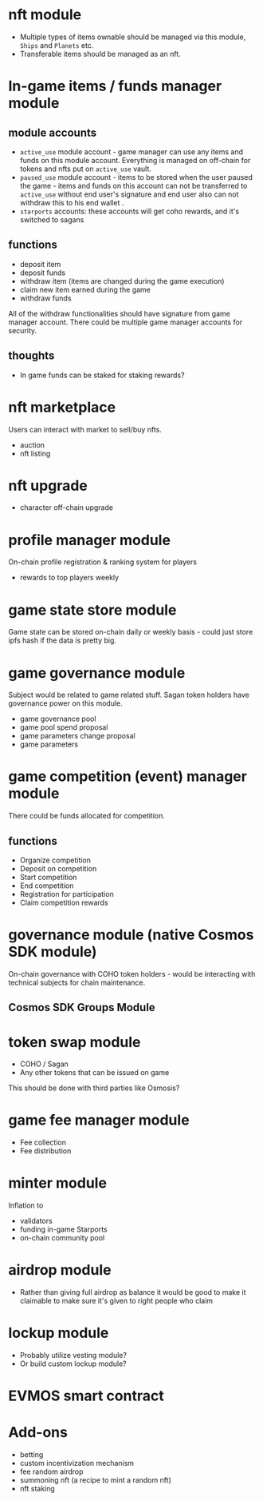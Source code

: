 # nft module

- Multiple types of items ownable should be managed via this module, `Ships` and `Planets` etc.
- Transferable items should be managed as an nft.

# In-game items / funds manager module

## module accounts

- `active_use` module account - game manager can use any items and funds on this module account. Everything is managed on off-chain for tokens and nfts put on `active_use` vault.
- `paused_use` module account - items to be stored when the user paused the game - items and funds on this account can not be transferred to `active_use` without end user's signature and end user also can not withdraw this to his end wallet .
- `starports` accounts: these accounts will get coho rewards, and it's switched to sagans

## functions

- deposit item
- deposit funds
- withdraw item (items are changed during the game execution)
- claim new item earned during the game
- withdraw funds

All of the withdraw functionalities should have signature from game manager account.
There could be multiple game manager accounts for security.

## thoughts

- In game funds can be staked for staking rewards?

# nft marketplace

Users can interact with market to sell/buy nfts.

- auction
- nft listing

# nft upgrade

- character off-chain upgrade

# profile manager module

On-chain profile registration & ranking system for players

- rewards to top players weekly

# game state store module

Game state can be stored on-chain daily or weekly basis - could just store ipfs hash if the data is pretty big.

# game governance module

Subject would be related to game related stuff.
Sagan token holders have governance power on this module.

- game governance pool
- game pool spend proposal
- game parameters change proposal
- game parameters

# game competition (event) manager module

There could be funds allocated for competition.

## functions

- Organize competition
- Deposit on competition
- Start competition
- End competition
- Registration for participation
- Claim competition rewards

# governance module (native Cosmos SDK module)

On-chain governance with COHO token holders - would be interacting with technical subjects for chain maintenance.

## Cosmos SDK Groups Module

# token swap module

- COHO / Sagan
- Any other tokens that can be issued on game

This should be done with third parties like Osmosis?

# game fee manager module

- Fee collection
- Fee distribution

# minter module

Inflation to

- validators
- funding in-game Starports
- on-chain community pool

# airdrop module

- Rather than giving full airdrop as balance it would be good to make it claimable to make sure it's given to right people who claim

# lockup module

- Probably utilize vesting module?
- Or build custom lockup module?

# EVMOS smart contract

# Add-ons

- betting
- custom incentivization mechanism
- fee random airdrop
- summoning nft (a recipe to mint a random nft)
- nft staking

